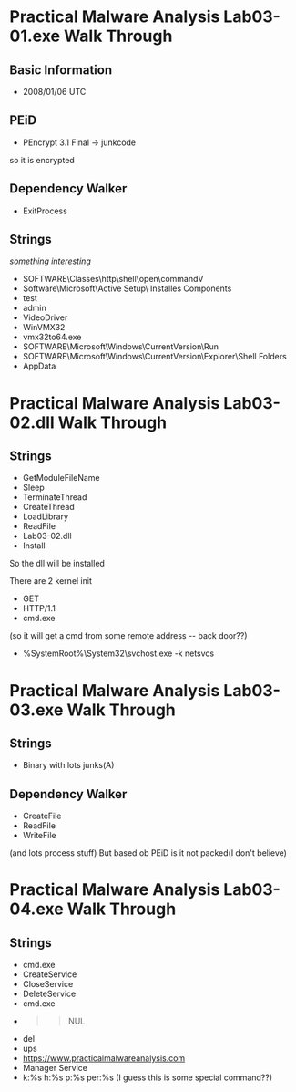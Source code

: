 # Practical Malware Analysis Lab03-01.exe Walk Through

## Basic Information

* 2008/01/06 UTC


## PEiD

* PEncrypt 3.1 Final -> junkcode

so it is encrypted

## Dependency Walker

* ExitProcess

## Strings

*something interesting*

* SOFTWARE\Classes\http\shell\open\commandV
* Software\Microsoft\Active Setup\ Installes Components
* test
* admin
* VideoDriver
* WinVMX32
* vmx32to64.exe
* SOFTWARE\Microsoft\Windows\CurrentVersion\Run
* SOFTWARE\Microsoft\Windows\CurrentVersion\Explorer\Shell Folders
* AppData



# Practical Malware Analysis Lab03-02.dll Walk Through

## Strings

* GetModuleFileName
* Sleep
* TerminateThread
* CreateThread
* LoadLibrary
* ReadFile
* Lab03-02.dll
* Install

So the dll will be installed

There are 2 kernel init

* GET
* HTTP/1.1
* cmd.exe

(so it will get a cmd from some remote address -- back door??)

* %SystemRoot%\System32\svchost.exe -k netsvcs

# Practical Malware Analysis Lab03-03.exe Walk Through

## Strings

* Binary with lots junks(A)

## Dependency Walker

* CreateFile
* ReadFile
* WriteFile

(and lots process stuff)
But based ob PEiD is it not packed(I don't believe)

# Practical Malware Analysis Lab03-04.exe Walk Through

## Strings

* cmd.exe
* CreateService
* CloseService
* DeleteService
* cmd.exe 
* >> NUL
* del
* ups
* https://www.practicalmalwareanalysis.com
* Manager Service
* k:%s h:%s p:%s per:%s
(I guess this is some special command??)

